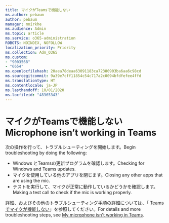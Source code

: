 ```yaml
---
title: マイクがTeamsで機能しない
ms.author: pebaum
author: pebaum
manager: mnirkhe
ms.audience: Admin
ms.topic: article
ms.service: o365-administration
ROBOTS: NOINDEX, NOFOLLOW
localization_priority: Priority
ms.collection: Adm_O365
ms.custom:
- "9003568"
- "6654"
ms.openlocfilehash: 20aea78deaa63091183ca72380903ba6aa6c98cd
ms.sourcegitcommit: 9a39e7cff11854c54c717a2c0094bfdfefee4ffd
ms.translationtype: HT
ms.contentlocale: ja-JP
ms.lasthandoff: 10/01/2020
ms.locfileid: "48365343"
---
```

# <a name="microphone-isnt-working-in-teams"></a><span data-ttu-id="c0899-102">マイクがTeamsで機能しない</span><span class="sxs-lookup"><span data-stu-id="c0899-102">Microphone isn’t working in Teams</span></span>

<span data-ttu-id="c0899-103">次の操作を行って、トラブルシューティングを開始します。</span><span class="sxs-lookup"><span data-stu-id="c0899-103">Begin troubleshooting by doing the following:</span></span>

- <span data-ttu-id="c0899-104">Windows とTeamsの更新プログラムを確認します。</span><span class="sxs-lookup"><span data-stu-id="c0899-104">Checking for Windows and Teams updates.</span></span>
- <span data-ttu-id="c0899-105">マイクを使用している他のアプリを閉じます。</span><span class="sxs-lookup"><span data-stu-id="c0899-105">Closing any other apps that are using the mic.</span></span>
- <span data-ttu-id="c0899-106">テストを実行して、マイクが正常に動作しているかどうかを確認します。</span><span class="sxs-lookup"><span data-stu-id="c0899-106">Making a test call to check if the mic is working properly.</span></span>

<span data-ttu-id="c0899-107">詳細、およびその他のトラブルシューティング手順の詳細については、「 [Teamsでマイクが機能しない](https://support.microsoft.com/office/666d1123-9dd0-4a31-ad2e-a758b204f33a)」を参照してください。</span><span class="sxs-lookup"><span data-stu-id="c0899-107">For details and more troubleshooting steps, see [My microphone isn't working in Teams](https://support.microsoft.com/office/666d1123-9dd0-4a31-ad2e-a758b204f33a).</span></span>

